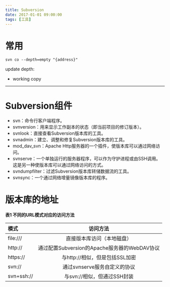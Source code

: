 ```yaml
---
title: Subversion
date: 2017-01-01 09:00:00
tags: [工具]
---
```


# 常用

`svn co --depth=empty "{address}"`

update depth:

- working copy

---
# Subversion组件
- svn：命令行客户端程序。
- svnversion：用来显示工作副本的状态（即当前项目的修订版本）。
- svnlook：直接查看Subversion版本库的工具。
- svnadmin：建立、调整和修复Subversion版本库的工具。
- mod_dav_svn：Apache Http服务器的一个插件，使版本库可以通过网络访问。
- svnserve：一个单独运行的服务器程序，可以作为守护进程或由SSH调用。这是另一种使版本库可以通过网络访问的方式。
- svndumpfilter：过滤Subversion版本库转储数据流的工具。
- svnsync：一个通过网络增量镜像版本库的程序。

# 版本库的地址

**表1 不同的URL模式对应的访问方法**

|模式      |访问方法                                    |
|:---------|:------------------------------------------:|
|file:///  |直接版本库访问（本地磁盘）                  |
|http://   |通过配置Subversion的Apache服务器的WebDAV协议|
|https://  |与http://相似，但是包括SSL加密              |
|svn://    |通过svnserve服务自定义的协议                |
|svn+ssh://|与svn://相似，但通过SSH封装                 |
